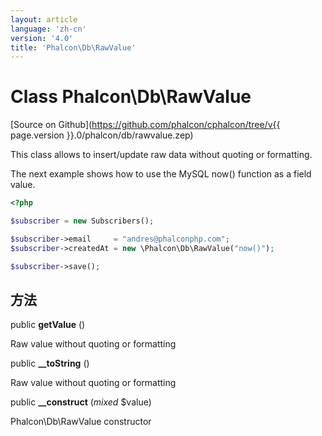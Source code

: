 ```yaml
---
layout: article
language: 'zh-cn'
version: '4.0'
title: 'Phalcon\Db\RawValue'
---
```

# Class **Phalcon\Db\RawValue**

[Source on Github](https://github.com/phalcon/cphalcon/tree/v{{ page.version }}.0/phalcon/db/rawvalue.zep)

This class allows to insert/update raw data without quoting or formatting.

The next example shows how to use the MySQL now() function as a field value.

```php
<?php

$subscriber = new Subscribers();

$subscriber->email     = "andres@phalconphp.com";
$subscriber->createdAt = new \Phalcon\Db\RawValue("now()");

$subscriber->save();

```

## 方法

public **getValue** ()

Raw value without quoting or formatting

public **__toString** ()

Raw value without quoting or formatting

public **__construct** (*mixed* $value)

Phalcon\Db\RawValue constructor